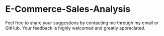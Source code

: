 # E-Commerce-Sales-Analysis

Feel free to share your suggestions by contacting me through my email or GitHub. Your feedback is highly welcomed and greatly appreciated.
